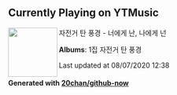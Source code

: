 ## Currently Playing on YTMusic

[<img align="left" width="100" src="https://lh3.googleusercontent.com/idXQD22BjxkpisY_fIFdjOMjTd9KQV53UoHtZX_z8bG4YfPCP58P9Lqb7_uVrJ0b4hIMKDf9NuXxh1A">](https://music.youtube.com/browse/MPREb_EAGhNZ8qlo1)

자전거 탄 풍경 - 너에게 난, 나에게 넌

**Albums**: 1집 자전거 탄 풍경

Last updated at 08/07/2020 12:38

#### Generated with [20chan/github-now](https://github.com/20chan/github-now)


<!--
**20chan/20chan** is a ✨ _special_ ✨ repository because its `README.md` (this file) appears on your GitHub profile.

Here are some ideas to get you started:

- 🔭 I’m currently working on ...
- 🌱 I’m currently learning ...
- 👯 I’m looking to collaborate on ...
- 🤔 I’m looking for help with ...
- 💬 Ask me about ...
- 📫 How to reach me: ...
- 😄 Pronouns: ...
- ⚡ Fun fact: ...
-->
